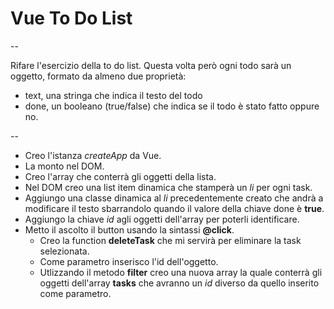 # Vue To Do List #
 
--

Rifare l'esercizio della to do list.
Questa volta però ogni todo sarà un oggetto, formato da almeno due proprietà:
- text, una stringa che indica il testo del todo
- done, un booleano (true/false) che indica se il todo è stato fatto oppure no.

--

- Creo l'istanza *createApp* da Vue.
- La monto nel DOM.
- Creo l'array che conterrà gli oggetti della lista.
- Nel DOM creo una list item dinamica che stamperà un *li* per ogni task.
- Aggiungo una classe dinamica al *li* precedentemente creato che andrà a modificare il testo sbarrandolo quando il valore della chiave done è **true**.
- Aggiungo la chiave *id* agli oggetti dell'array per poterli identificare.
- Metto il ascolto il button usando la sintassi **@click**.
    - Creo la function **deleteTask** che mi servirà per eliminare la task selezionata.
    - Come parametro inserisco l'id dell'oggetto.
    - Utlizzando il metodo **filter** creo una nuova array la quale conterrà gli oggetti dell'array **tasks** che avranno un *id* diverso da quello inserito come parametro.
         

